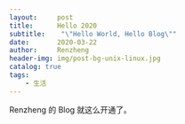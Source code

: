 ```yaml
---
layout:     post
title:      Hello 2020
subtitle:    "\"Hello World, Hello Blog\""
date:       2020-03-22
author:     Renzheng
header-img: img/post-bg-unix-linux.jpg
catalog: true
tags:
    - 生活
---
```


Renzheng 的 Blog 就这么开通了。


